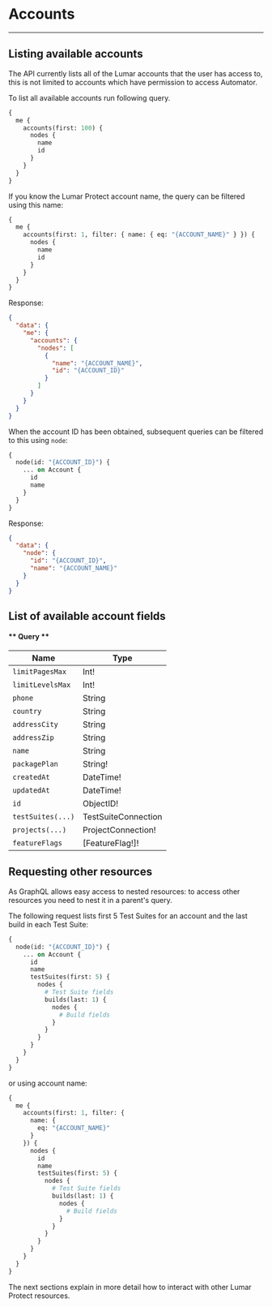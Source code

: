 # Accounts

---

## Listing available accounts

The API currently lists all of the Lumar accounts that the user has access to, this is not limited to accounts which have permission to access Automator.

To list all available accounts run following query.

```graphql
{
  me {
    accounts(first: 100) {
      nodes {
        name
        id
      }
    }
  }
}
```

If you know the Lumar Protect account name, the query can be filtered using this name:

```graphql
{
  me {
    accounts(first: 1, filter: { name: { eq: "{ACCOUNT_NAME}" } }) {
      nodes {
        name
        id
      }
    }
  }
}
```

Response:

```json
{
  "data": {
    "me": {
      "accounts": {
        "nodes": [
          {
            "name": "{ACCOUNT_NAME}",
            "id": "{ACCOUNT_ID}"
          }
        ]
      }
    }
  }
}
```

When the account ID has been obtained, subsequent queries can be filtered to this using `node`:

```graphql
{
  node(id: "{ACCOUNT_ID}") {
    ... on Account {
      id
      name
    }
  }
}
```

Response:

```json
{
  "data": {
    "node": {
      "id": "{ACCOUNT_ID}",
      "name": "{ACCOUNT_NAME}"
    }
  }
}
```

## List of available account fields

<!-- tabs:start -->

#### ** Query **

| Name              | Type                |
| ----------------- | ------------------- |
| `limitPagesMax`   | Int!                |
| `limitLevelsMax`  | Int!                |
| `phone`           | String              |
| `country`         | String              |
| `addressCity`     | String              |
| `addressZip`      | String              |
| `name`            | String              |
| `packagePlan`     | String!             |
| `createdAt`       | DateTime!           |
| `updatedAt`       | DateTime!           |
| `id`              | ObjectID!           |
| `testSuites(...)` | TestSuiteConnection |
| `projects(...)`   | ProjectConnection!  |
| `featureFlags`    | [FeatureFlag!]!     |

<!-- tabs:end -->

## Requesting other resources

As GraphQL allows easy access to nested resources: to access other resources you need to nest it in a parent's query.

The following request lists first 5 Test Suites for an account and the last build in each Test Suite:

```graphql
{
  node(id: "{ACCOUNT_ID}") {
    ... on Account {
      id
      name
      testSuites(first: 5) {
        nodes {
          # Test Suite fields
          builds(last: 1) {
            nodes {
              # Build fields
            }
          }
        }
      }
    }
  }
}
```

or using account name:

```graphql
{
  me {
    accounts(first: 1, filter: {
      name: {
        eq: "{ACCOUNT_NAME}"
      }
    }) {
      nodes {
        id
        name
        testSuites(first: 5) {
          nodes {
            # Test Suite fields
            builds(last: 1) {
              nodes {
                # Build fields
              }
            }
          }
        }
      }
    }
  }
}
```

The next sections explain in more detail how to interact with other Lumar Protect resources.
